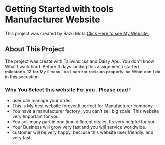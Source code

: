 # Getting Started with tools Manufacturer Website

This project was created by Razu Molla [Click Here to see My Website ](https://electronic-house-3cbdc.web.app/).

## About This Project

The project was create with Tailwind css and Daisy Apu. You don't know What I wark hard. Before 3 days landing this assignment i started milestone-12 for My illness . so I can not revision properly. so What can I do in this secuation. 

### Why You Select this website For you . Please read !

* user can manage your order. 
* This is My best website forever.It perfect for Manufacturer company.
* You have a manufacturer factory , you can't sell big scale. This website very Important for you.  
* You sell many part in one time different dealer. Its very helpful for you.
* Your Business will grow very fast and you will service worldwide.
* customer will be very happy. because this website user friendly. and very fast.